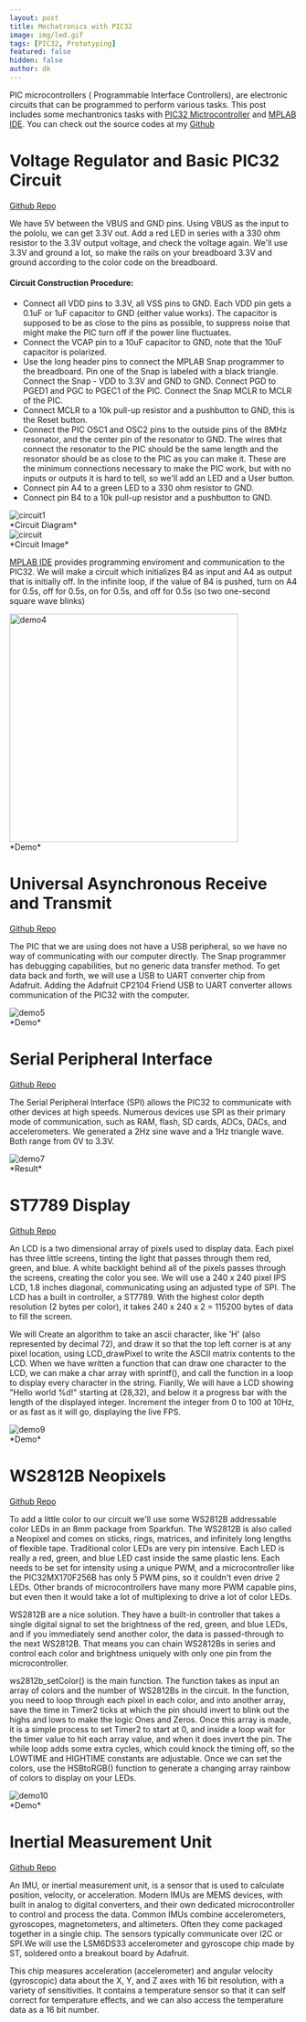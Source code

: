 ```yaml
---
layout: post
title: Mechatronics with PIC32
image: img/led.gif
tags: [PIC32, Prototyping]
featured: false
hidden: false
author: dk
---
```

PIC microcontrollers ( Programmable Interface Controllers), are electronic circuits that can be programmed to perform various tasks. This post includes some mechantronics tasks with [PIC32 Mictrocontroller](https://www.microchip.com/en-us/product/PIC32MX795F512H) and [MPLAB IDE](https://www.microchip.com/en-us/tools-resources/develop/mplab-x-ide). You can check out the source codes at my [Github](https://github.com/dokkev/ME433-Adv.-Mechatronics)

# Voltage Regulator and Basic PIC32 Circuit 
[Github Repo](https://github.com/dokkev/ME433-Adv.-Mechatronics/tree/master/hw4)

We have 5V between the VBUS and GND pins. Using VBUS as the input to the pololu, we can get 3.3V out. Add a red LED in series with a 330 ohm resistor to the 3.3V output voltage, and check the voltage again. We'll use 3.3V and ground a lot, so make the rails on your breadboard 3.3V and ground according to the color code on the breadboard.

#### Circuit Construction Procedure:

- Connect all VDD pins to 3.3V, all VSS pins to GND. Each VDD pin gets a 0.1uF or 1uF capacitor to GND (either value works). The capacitor is supposed to be as close to the pins as possible, to suppress noise that might make the PIC turn off if the power line fluctuates.
- Connect the VCAP pin to a 10uF capacitor to GND, note that the 10uF capacitor is polarized.
- Use the long header pins to connect the MPLAB Snap programmer to the breadboard. Pin one of the Snap is labeled with a black triangle. Connect the Snap - VDD to 3.3V and GND to GND. Connect PGD to PGED1 and PGC to PGEC1 of the PIC. Connect the Snap MCLR to MCLR of the PIC.
- Connect MCLR to a 10k pull-up resistor and a pushbutton to GND, this is the Reset button.
- Connect the PIC OSC1 and OSC2 pins to the outside pins of the 8MHz resonator, and the center pin of the resonator to GND. The wires that connect the resonator to the PIC should be the same length and the resonator should be as close to the PIC as you can make it. These are the minimum connections necessary to make the PIC work, but with no inputs or outputs it is hard to tell, so we'll add an LED and a User button.
- Connect pin A4 to a green LED to a 330 ohm resistor to GND.
- Connect pin B4 to a 10k pull-up resistor and a pushbutton to GND.


<div class="post-flex-display">
    <img src="/img/mec/c4.png" alt="circuit1">
</div>
*Circuit Diagram*



<div class="post-flex-display">
    <img src="/img/mec/i4.jpg" alt="circuit">
</div>
*Circuit Image*



[MPLAB IDE](https://www.microchip.com/en-us/tools-resources/develop/mplab-x-ide) provides programming enviroment and communication to the PIC32. We will make a circuit which initializes B4 as input and A4 as output that is initially off. In the infinite loop, if the value of B4 is pushed, turn on A4 for 0.5s, off for 0.5s, on for 0.5s, and off for 0.5s (so two one-second square wave blinks)


<div class="post-flex-display">
    <img src="/img/4demo.gif" width="400" height="400" alt="demo4">
</div>
*Demo*


# Universal Asynchronous Receive and Transmit
[Github Repo](https://github.com/dokkev/ME433-Adv.-Mechatronics/tree/master/hw5)

The PIC that we are using does not have a USB peripheral, so we have no way of communicating with our computer directly. The Snap programmer has debugging capabilities, but no generic data transfer method. To get data back and forth, we will use a USB to UART converter chip from Adafruit. Adding the Adafruit CP2104 Friend USB to UART converter allows communication of the PIC32 with the computer. 

<div class="post-flex-display">
    <img src="/img/mec/5demo.gif"  alt="demo5">
</div>
*Demo*



# Serial Peripheral Interface
[Github Repo](https://github.com/dokkev/ME433-Adv.-Mechatronics/tree/master/hw7)

The Serial Peripheral Interface (SPI) allows the PIC32 to communicate with other devices at high speeds. Numerous devices use SPI as their primary mode of communication, such as RAM, flash, SD cards, ADCs, DACs, and accelerometers. We generated a 2Hz sine wave and a 1Hz triangle wave. Both range from 0V to 3.3V. 

<div class="post-flex-display">
    <img src="/img/mec/i7.png"  alt="demo7">
</div>
*Result*

# ST7789 Display
[Github Repo](https://github.com/dokkev/ME433-Adv.-Mechatronics/tree/master/hw9)

An LCD is a two dimensional array of pixels used to display data. Each pixel has three little screens, tinting the light that passes through them red, green, and blue. A white backlight behind all of the pixels passes through the screens, creating the color you see. We will use a 240 x 240 pixel IPS LCD, 1.8 inches diagonal, communicating using an adjusted type of SPI. The LCD has a built in controller, a ST7789. With the highest color depth resolution (2 bytes per color), it takes 240 x 240 x 2 = 115200 bytes of data to fill the screen.

We will Create an algorithm to take an ascii character, like 'H' (also represented by decimal 72), and draw it so that the top left corner is at any pixel location, using LCD_drawPixel to write the ASCII matrix contents to the LCD. When we have written a function that can draw one character to the LCD, we can make a char array with sprintf(), and call the function in a loop to display every character in the string. Fianlly, We will have a LCD showing "Hello world %d!" starting at (28,32), and below it a progress bar with the length of the displayed integer. Increment the integer from 0 to 100 at 10Hz, or as fast as it will go, displaying the live FPS.

<div class="post-flex-display">
    <img src="/img/mec/9demo.gif"  alt="demo9">
</div>
*Demo*



# WS2812B Neopixels 
[Github Repo](https://github.com/dokkev/ME433-Adv.-Mechatronics/tree/master/hw10)

To add a little color to our circuit we'll use some WS2812B addressable color LEDs in an 8mm package from Sparkfun. The WS2812B is also called a Neopixel and comes on sticks, rings, matrices, and infinitely long lengths of flexible tape. Traditional color LEDs are very pin intensive. Each LED is really a red, green, and blue LED cast inside the same plastic lens. Each needs to be set for intensity using a unique PWM, and a microcontroller like the PIC32MX170F256B has only 5 PWM pins, so it couldn't even drive 2 LEDs. Other brands of microcontrollers have many more PWM capable pins, but even then it would take a lot of multiplexing to drive a lot of color LEDs.

WS2812B are a nice solution. They have a built-in controller that takes a single digital signal to set the brightness of the red, green, and blue LEDs, and if you immediately send another color, the data is passed-through to the next WS2812B. That means you can chain WS2812Bs in series and control each color and brightness uniquely with only one pin from the microcontroller.

ws2812b_setColor() is the main function. The function takes as input an array of colors and the number of WS2812Bs in the circuit. In the function, you need to loop through each pixel in each color, and into another array, save the time in Timer2 ticks at which the pin should invert to blink out the highs and lows to make the logic Ones and Zeros. Once this array is made, it is a simple process to set Timer2 to start at 0, and inside a loop wait for the timer value to hit each array value, and when it does invert the pin. The while loop adds some extra cycles, which could knock the timing off, so the LOWTIME and HIGHTIME constants are adjustable. Once we can set the colors, use the HSBtoRGB() function to generate a changing array rainbow of colors to display on your LEDs.


<div class="post-flex-display">
    <img src="/img/led.gif"  alt="demo10">
</div>
*Demo*



# Inertial Measurement Unit
[Github Repo](https://github.com/dokkev/ME433-Adv.-Mechatronics/tree/master/hw11)

An IMU, or inertial measurement unit, is a sensor that is used to calculate position, velocity, or acceleration. Modern IMUs are MEMS devices, with built in analog to digital converters, and their own dedicated microcontroller to control and process the data. Common IMUs combine accelerometers, gyroscopes, magnetometers, and altimeters. Often they come packaged together in a single chip. The sensors typically communicate over I2C or SPI.We will use the LSM6DS33 accelerometer and gyroscope chip made by ST, soldered onto a breakout board by Adafruit.

This chip measures acceleration (accelerometer) and angular velocity (gyroscopic) data about the X, Y, and Z axes with 16 bit resolution, with a variety of sensitivities. It contains a temperature sensor so that it can self correct for temperature effects, and we can also access the temperature data as a 16 bit number.

